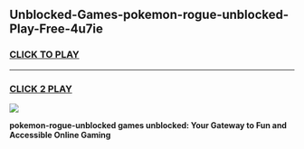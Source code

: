 
## Unblocked-Games-pokemon-rogue-unblocked-Play-Free-4u7ie
<h3>
<a href="https://premium76.site?title=pokemon-rogue-unblocked&ref=10A">CLICK TO PLAY</a></h3>
<hr>

<h3>
<a href="https://premium76.site?title=pokemon-rogue-unblocked&ref=10A">CLICK 2 PLAY</a>
  
</h3>

<a href="https://premium76.site?title=pokemon-rogue-unblocked&ref=10A"><img src="https://clearcache.store/games.png"></a>


**pokemon-rogue-unblocked games unblocked: Your Gateway to Fun and Accessible Online Gaming**
